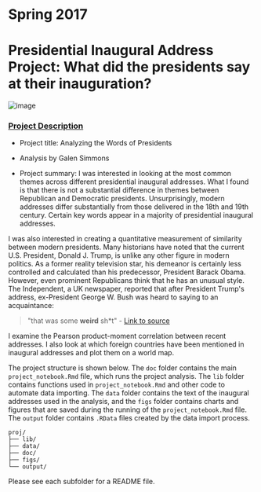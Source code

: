 # Spring 2017
# Presidential Inaugural Address Project: What did the presidents say at their inauguration?

![image](figs/title.jpg)

### [Project Description](doc/)

+ Project title: Analyzing the Words of Presidents
+ Analysis by Galen Simmons

+ Project summary: I was interested in looking at the most common themes across different presidential inaugural addresses.  What I found is that there is not a substantial difference in themes between Republican and Democratic presidents.  Unsurprisingly, modern addresses differ substantially from those delivered in the 18th and 19th century.  Certain key words appear in a majority of presidential inaugural addresses.

I was also interested in creating a quantitative measurement of similarity between modern presidents.  Many historians have noted that the current U.S. President, Donald J. Trump, is unlike any other figure in modern politics.  As a former reality television star, his demeanor is certainly less controlled and calculated than his predecessor, President Barack Obama.  However, even prominent Republicans think that he has an unusual style.  The Independent, a UK newspaper, reported that after President Trump's address, ex-President George W. Bush was heard to saying to an acquaintance:
>"that was some **weird** sh*t" - [Link to source](http://www.independent.co.uk/news/world/americas/us-politics/george-w-bush-donald-trump-inauguration-weird-shit-word-ceremony-us-president-a7657246.html
)

I examine the Pearson product-moment correlation between recent addresses.  I also look at which foreign countries have been mentioned in inaugural addresses and plot them on a world map.

The project structure is shown below.  The `doc` folder contains the main `project_notebook.Rmd` file, which runs the project analysis.  The `lib` folder contains functions used in `project_notebook.Rmd` and other code to automate data importing.  The `data` folder contains the text of the inaugural addresses used in the analysis, and the `figs` folder contains charts and figures that are saved during the running of the `project_notebook.Rmd` file.  The `output` folder contains `.RData` files created by the data import process.

```
proj/
├── lib/
├── data/
├── doc/
├── figs/
└── output/
```

Please see each subfolder for a README file.
